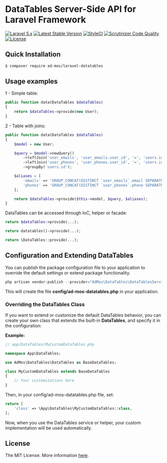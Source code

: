 # DataTables Server-Side API for Laravel Framework

[![Laravel 5.x](https://img.shields.io/badge/Laravel-5.x-red.svg)](http://laravel.com)
[![Latest Stable Version](https://img.shields.io/packagist/v/ad-mos/laravel-datatables.svg)](https://packagist.org/packages/ad-mos/laravel-datatables)
[![StyleCI](https://github.styleci.io/repos/179811946/shield?branch=master)](https://github.styleci.io/repos/179811946)
[![Scrutinizer Code Quality](https://scrutinizer-ci.com/g/ad-mos/laravel-datatables/badges/quality-score.png?b=master)](https://scrutinizer-ci.com/g/ad-mos/laravel-datatables/?branch=master)
[![License](https://img.shields.io/github/license/ad-mos/laravel-datatables.svg)](https://packagist.org/packages/ad-mos/laravel-datatables)

## Quick Installation
```bash
$ composer require ad-mos/laravel-datatables
```

## Usage examples

1 - Simple table:
```php
public function data(DataTables $dataTables)
{
    return $dataTables->provide(new User);
}
```

2 - Table with joins:
```php
public function data(DataTables $dataTables)
{
    $model = new User;

    $query = $model->newQuery()
        ->leftJoin('user_emails', 'user_emails.user_id', '=', 'users.id')
        ->leftJoin('user_phones', 'user_phones.user_id', '=', 'users.id')
        ->groupBy('users.id');

    $aliases = [
        'emails' => 'GROUP_CONCAT(DISTINCT `user_emails`.email SEPARATOR \'|\')',
        'phones' => 'GROUP_CONCAT(DISTINCT `user_phones`.phone SEPARATOR \'|\')',
    ];

    return $dataTables->provide($this->model, $query, $aliases);
}
```

DataTables can be accessed through IoC, helper or facade:

```php
return $dataTables->provide(...);

return datatables()->provide(...);

return \DataTables::provide(...);
```

## Configuration and Extending DataTables

You can publish the package configuration file to your application to override the default settings or extend package functionality.
```php
php artisan vendor:publish --provider="AdMos\DataTables\DataTablesServiceProvider" --tag="admos-datatables-config"
```
This will create the file **config/ad-mos-datatables.php** in your application.

### Overriding the DataTables Class
If you want to extend or customize the default DataTables behavior, you can create your own class that extends the built-in **DataTables**, and specify it in the configuration:

**Example:**

```php
// app/DataTables/MyCustomDataTables.php

namespace App\DataTables;

use AdMos\DataTables\DataTables as BaseDataTables;

class MyCustomDataTables extends BaseDataTables
{
    // Your customizations here
}
```

Then, in your config/ad-mos-datatables.php file, set:

```php
return [
    'class' => \App\DataTables\MyCustomDataTables::class,
];
```

Now, when you use the DataTables service or helper, your custom implementation will be used automatically.

## License

The MIT License. More information [here](https://github.com/ad-mos/laravel-datatables/blob/master/LICENSE).
